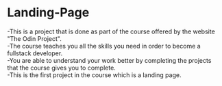 # Landing-Page
-This is a project that is done as part of the course offered by the website "The Odin Project".<br>
-The course teaches you all the skills you need in order to become a fullstack developer.<br>
-You are able to understand your work better by completing the projects that the course gives you to complete.<br>
-This is the first project in the course which is a landing page.<br>
